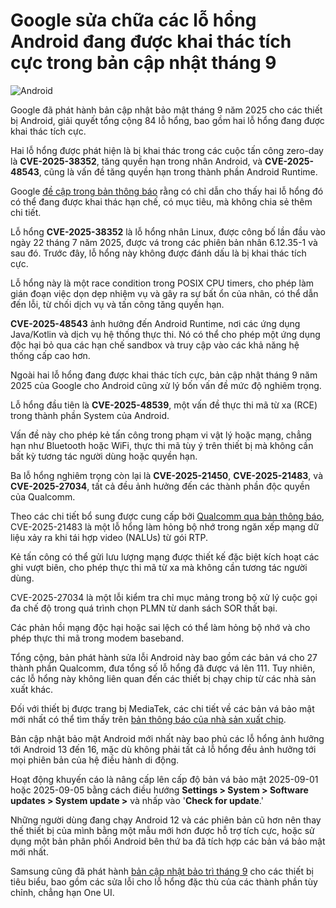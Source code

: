 # Google sửa chữa các lỗ hổng Android đang được khai thác tích cực trong bản cập nhật tháng 9

![Android](https://www.bleepstatic.com/content/hl-images/2024/02/08/Android.jpg)

Google đã phát hành bản cập nhật bảo mật tháng 9 năm 2025 cho các thiết bị Android, giải quyết tổng cộng 84 lỗ hổng, bao gồm hai lỗ hổng đang được khai thác tích cực.

Hai lỗ hổng được phát hiện là bị khai thác trong các cuộc tấn công zero-day là **CVE-2025-38352**, tăng quyền hạn trong nhân Android, và **CVE-2025-48543**, cũng là vấn đề tăng quyền hạn trong thành phần Android Runtime.

Google [đề cập trong bản thông báo](https://source.android.com/docs/security/bulletin/2025-09-01) rằng có chỉ dẫn cho thấy hai lỗ hổng đó có thể đang được khai thác hạn chế, có mục tiêu, mà không chia sẻ thêm chi tiết.

Lỗ hổng **CVE-2025-38352** là lỗ hổng nhân Linux, được công bố lần đầu vào ngày 22 tháng 7 năm 2025, được vá trong các phiên bản nhân 6.12.35-1 và sau đó. Trước đây, lỗ hổng này không được đánh dấu là bị khai thác tích cực.

Lỗ hổng này là một race condition trong POSIX CPU timers, cho phép làm gián đoạn việc dọn dẹp nhiệm vụ và gây ra sự bất ổn của nhân, có thể dẫn đến lỗi, từ chối dịch vụ và tấn công tăng quyền hạn.

**CVE-2025-48543** ảnh hưởng đến Android Runtime, nơi các ứng dụng Java/Kotlin và dịch vụ hệ thống thực thi. Nó có thể cho phép một ứng dụng độc hại bỏ qua các hạn chế sandbox và truy cập vào các khả năng hệ thống cấp cao hơn.

Ngoài hai lỗ hổng đang được khai thác tích cực, bản cập nhật tháng 9 năm 2025 của Google cho Android cũng xử lý bốn vấn đề mức độ nghiêm trọng.

Lỗ hổng đầu tiên là **CVE-2025-48539**, một vấn đề thực thi mã từ xa (RCE) trong thành phần System của Android.

Vấn đề này cho phép kẻ tấn công trong phạm vi vật lý hoặc mạng, chẳng hạn như Bluetooth hoặc WiFi, thực thi mã tùy ý trên thiết bị mà không cần bất kỳ tương tác người dùng hoặc quyền hạn.

Ba lỗ hổng nghiêm trọng còn lại là **CVE-2025-21450**, **CVE-2025-21483**, và **CVE-2025-27034**, tất cả đều ảnh hưởng đến các thành phần độc quyền của Qualcomm.

Theo các chi tiết bổ sung được cung cấp bởi [Qualcomm qua bản thông báo](https://docs.qualcomm.com/product/publicresources/securitybulletin/september-2025-bulletin.html), CVE-2025-21483 là một lỗ hổng làm hỏng bộ nhớ trong ngăn xếp mạng dữ liệu xảy ra khi tái hợp video (NALUs) từ gói RTP.

Kẻ tấn công có thể gửi lưu lượng mạng được thiết kế đặc biệt kích hoạt các ghi vượt biên, cho phép thực thi mã từ xa mà không cần tương tác người dùng.

CVE-2025-27034 là một lỗi kiểm tra chỉ mục mảng trong bộ xử lý cuộc gọi đa chế độ trong quá trình chọn PLMN từ danh sách SOR thất bại.

Các phản hồi mạng độc hại hoặc sai lệch có thể làm hỏng bộ nhớ và cho phép thực thi mã trong modem baseband.

Tổng cộng, bản phát hành sửa lỗi Android này bao gồm các bản vá cho 27 thành phần Qualcomm, đưa tổng số lỗ hổng đã được vá lên 111. Tuy nhiên, các lỗ hổng này không liên quan đến các thiết bị chạy chip từ các nhà sản xuất khác.

Đối với thiết bị được trang bị MediaTek, các chi tiết về các bản vá bảo mật mới nhất có thể tìm thấy trên [bản thông báo của nhà sản xuất chip](https://corp.mediatek.com/product-security-bulletin/September-2025).

Bản cập nhật bảo mật Android mới nhất này bao phủ các lỗ hổng ảnh hưởng tới Android 13 đến 16, mặc dù không phải tất cả lỗ hổng đều ảnh hưởng tới mọi phiên bản của hệ điều hành di động.

Hoạt động khuyến cáo là nâng cấp lên cấp độ bản vá bảo mật 2025-09-01 hoặc 2025-09-05 bằng cách điều hướng **Settings > System > Software updates > System update >** và nhấp vào '**Check for update**.'

Những người dùng đang chạy Android 12 và các phiên bản cũ hơn nên thay thế thiết bị của mình bằng một mẫu mới hơn được hỗ trợ tích cực, hoặc sử dụng một bản phân phối Android bên thứ ba đã tích hợp các bản vá bảo mật mới nhất.

Samsung cũng đã phát hành [bản cập nhật bảo trì tháng 9](https://security.samsungmobile.com/securityUpdate.smsb) cho các thiết bị tiêu biểu, bao gồm các sửa lỗi cho lỗ hổng đặc thù của các thành phần tùy chỉnh, chẳng hạn One UI.